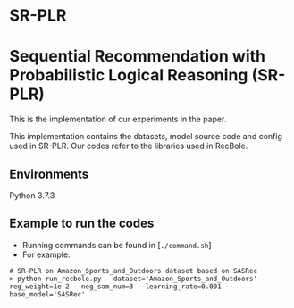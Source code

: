 # SR-PLR
# Sequential Recommendation with Probabilistic Logical Reasoning (SR-PLR)

This is the implementation of our experiments in the paper.

This implementation contains the datasets, model source code and config used in SR-PLR. Our codes refer to the libraries used in RecBole.


## Environments

Python 3.7.3


## Example to run the codes

-   Running commands can be found in [`./command.sh`]
-   For example:

```
# SR-PLR on Amazon_Sports_and_Outdoors dataset based on SASRec
> python run_recbole.py --dataset='Amazon_Sports_and_Outdoors' --reg_weight=1e-2 --neg_sam_num=3 --learning_rate=0.001 --base_model='SASRec'
```
